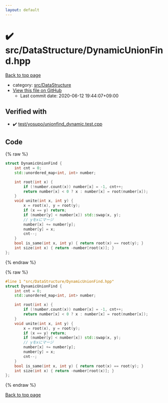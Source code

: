 ```yaml
---
layout: default
---
```


<!-- mathjax config similar to math.stackexchange -->
<script type="text/javascript" async
  src="https://cdnjs.cloudflare.com/ajax/libs/mathjax/2.7.5/MathJax.js?config=TeX-MML-AM_CHTML">
</script>
<script type="text/x-mathjax-config">
  MathJax.Hub.Config({
    TeX: { equationNumbers: { autoNumber: "AMS" }},
    tex2jax: {
      inlineMath: [ ['$','$'] ],
      processEscapes: true
    },
    "HTML-CSS": { matchFontHeight: false },
    displayAlign: "left",
    displayIndent: "2em"
  });
</script>

<script type="text/javascript" src="https://cdnjs.cloudflare.com/ajax/libs/jquery/3.4.1/jquery.min.js"></script>
<script src="https://cdn.jsdelivr.net/npm/jquery-balloon-js@1.1.2/jquery.balloon.min.js" integrity="sha256-ZEYs9VrgAeNuPvs15E39OsyOJaIkXEEt10fzxJ20+2I=" crossorigin="anonymous"></script>
<script type="text/javascript" src="../../../assets/js/copy-button.js"></script>
<link rel="stylesheet" href="../../../assets/css/copy-button.css" />


# :heavy_check_mark: src/DataStructure/DynamicUnionFind.hpp

<a href="../../../index.html">Back to top page</a>

* category: <a href="../../../index.html#e73c6b5872115ad0f2896f8e8476ef39">src/DataStructure</a>
* <a href="{{ site.github.repository_url }}/blob/master/src/DataStructure/DynamicUnionFind.hpp">View this file on GitHub</a>
    - Last commit date: 2020-06-12 19:44:07+09:00




## Verified with

* :heavy_check_mark: <a href="../../../verify/test/yosupo/unionfind_dynamic.test.cpp.html">test/yosupo/unionfind_dynamic.test.cpp</a>


## Code

<a id="unbundled"></a>
{% raw %}
```cpp
struct DynamicUnionFind {
    int cnt = 0;
    std::unordered_map<int, int> number;

    int root(int x) {
        if (!number.count(x)) number[x] = -1, cnt++;
        return number[x] < 0 ? x : number[x] = root(number[x]);
    }
    void unite(int x, int y) {
        x = root(x), y = root(y);
        if (x == y) return;
        if (number[y] < number[x]) std::swap(x, y);
        // yをxにマージ
        number[x] += number[y];
        number[y] = x;
        cnt--;
    }
    bool is_same(int x, int y) { return root(x) == root(y); }
    int size(int x) { return -number[root(x)]; }
};

```
{% endraw %}

<a id="bundled"></a>
{% raw %}
```cpp
#line 1 "src/DataStructure/DynamicUnionFind.hpp"
struct DynamicUnionFind {
    int cnt = 0;
    std::unordered_map<int, int> number;

    int root(int x) {
        if (!number.count(x)) number[x] = -1, cnt++;
        return number[x] < 0 ? x : number[x] = root(number[x]);
    }
    void unite(int x, int y) {
        x = root(x), y = root(y);
        if (x == y) return;
        if (number[y] < number[x]) std::swap(x, y);
        // yをxにマージ
        number[x] += number[y];
        number[y] = x;
        cnt--;
    }
    bool is_same(int x, int y) { return root(x) == root(y); }
    int size(int x) { return -number[root(x)]; }
};

```
{% endraw %}

<a href="../../../index.html">Back to top page</a>

